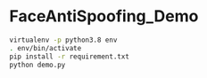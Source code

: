 # FaceAntiSpoofing_Demo
```bash
virtualenv -p python3.8 env
. env/bin/activate
pip install -r requirement.txt
python demo.py
```
